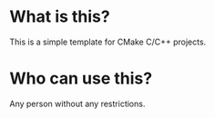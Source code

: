 # What is this?

This is a simple template for CMake C/C++ projects.

# Who can use this? 

Any person without any restrictions.
